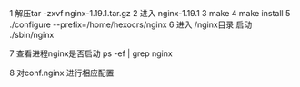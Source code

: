 1 解压tar -zxvf nginx-1.19.1.tar.gz 2 进入 nginx-1.19.1 3 make 4 make install 5 ./configure --prefix=/home/hexocrs/nginx 6
进入 /nginx目录 启动 ./sbin/nginx

7 查看进程nginx是否启动 ps -ef | grep nginx

8 对conf.nginx 进行相应配置